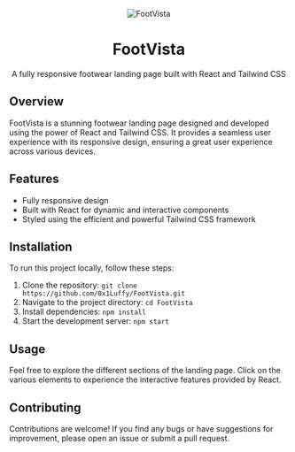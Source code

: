 <p align="center">
  <img src="https://i.ibb.co/tzZmpDw/Foot-Vista-Thumbnail.png" alt="FootVista">
</p>

<h1 align="center">FootVista</h1>

<p align="center">A fully responsive footwear landing page built with React and Tailwind CSS</p>

## Overview

FootVista is a stunning footwear landing page designed and developed using the power of React and Tailwind CSS. It provides a seamless user experience with its responsive design, ensuring a great user experience across various devices.

## Features

- Fully responsive design
- Built with React for dynamic and interactive components
- Styled using the efficient and powerful Tailwind CSS framework

## Installation

To run this project locally, follow these steps:

1. Clone the repository: `git clone https://github.com/0x1Luffy/FootVista.git`
2. Navigate to the project directory: `cd FootVista`
3. Install dependencies: `npm install`
4. Start the development server: `npm start`

## Usage

Feel free to explore the different sections of the landing page. Click on the various elements to experience the interactive features provided by React.

## Contributing

Contributions are welcome! If you find any bugs or have suggestions for improvement, please open an issue or submit a pull request.
